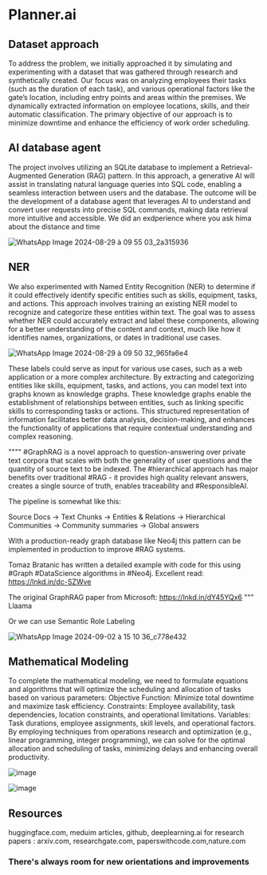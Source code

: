 

# Planner.ai
## Dataset approach
To address the problem, we initially approached it by simulating and experimenting with a dataset that was gathered through research and synthetically created. Our focus was on analyzing employees
their tasks (such as the duration of each task), and various operational factors like the gate’s location, including entry points and areas within the premises.
We dynamically extracted information on employee locations, skills, and their automatic classification.
The primary objective of our approach is to minimize downtime and enhance the efficiency of work order scheduling.


## AI database agent
The project involves utilizing an SQLite database to implement a Retrieval-Augmented Generation (RAG) pattern. In this approach, a generative AI will assist in translating natural language queries into SQL code, enabling a seamless interaction between users and the database. The outcome will be the development of a database agent that leverages AI to understand and convert user requests into precise SQL commands, making data retrieval more intuitive and accessible.
We did an exdperience where you ask hima about the distance and time

![WhatsApp Image 2024-08-29 à 09 55 03_2a315936](https://github.com/user-attachments/assets/d6a8cd54-e87e-49b1-945f-a7f3f7d96b34)

## NER
We also experimented with Named Entity Recognition (NER) to determine if it could effectively identify specific entities such as skills, equipment, tasks, and actions. This approach involves training an existing NER model to recognize and categorize these entities within text. The goal was to assess whether NER could accurately extract and label these components, allowing for a better understanding of the content and context, much like how it identifies names, organizations, or dates in traditional use cases.

![WhatsApp Image 2024-08-29 à 09 50 32_965fa6e4](https://github.com/user-attachments/assets/7a8c65b4-73e0-4299-9db2-4134c41031b9)


These labels could serve as input for various use cases, such as a web application or a more complex architecture. By extracting and categorizing entities like skills, equipment, tasks, and actions, you can model text into graphs known as knowledge graphs. These knowledge graphs enable the establishment of relationships between entities, such as linking specific skills to corresponding tasks or actions. This structured representation of information facilitates better data analysis, decision-making, and enhances the functionality of applications that require contextual understanding and complex reasoning.


"""" #GraphRAG is a novel approach to question-answering over private text corpora that scales with both the generality of user questions and the quantity of source text to be indexed. The #hierarchical approach has major benefits over traditional #RAG - it provides high quality relevant answers, creates a single source of truth, enables traceability and #ResponsibleAI.

The pipeline is somewhat like this:

Source Docs -> Text Chunks -> Entities & Relations -> Hierarchical Communities -> Community summaries -> Global answers

With a production-ready graph database like Neo4j this pattern can be implemented in production to improve #RAG systems.

Tomaz Bratanic has written a detailed example with code for this using #Graph #DataScience algorithms in #Neo4j. Excellent read: https://lnkd.in/dc-SZWve

The original GraphRAG paper from Microsoft: https://lnkd.in/dY45YQx6 """ Llaama

Or we can use Semantic Role Labeling

![WhatsApp Image 2024-09-02 à 15 10 36_c778e432](https://github.com/user-attachments/assets/514b2260-efe9-45f1-bab2-1d4a240959d8)
## Mathematical Modeling
To complete the mathematical modeling, we need to formulate equations and algorithms that will optimize the scheduling and allocation of tasks based on various parameters:
Objective Function: Minimize total downtime and maximize task efficiency.
Constraints: Employee availability, task dependencies, location constraints, and operational limitations.
Variables: Task durations, employee assignments, skill levels, and operational factors.
By employing techniques from operations research and optimization (e.g., linear programming, integer programming), we can solve for the optimal allocation and scheduling of tasks, minimizing delays and enhancing overall productivity.

![image](https://github.com/user-attachments/assets/33c39b49-0225-489e-8f7e-7b011e84f0da)

![image](https://github.com/user-attachments/assets/89da8bba-7b1d-49dc-8b17-3cd31be46fc1)

## Resources
huggingface.com, meduim articles, github, deeplearning.ai 
for research papers : arxiv.com, researchgate.com, paperswithcode.com,nature.com


### There's always room for new orientations and improvements
